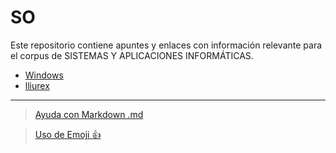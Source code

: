 # SO

Este repositorio contiene apuntes y enlaces con información relevante para el corpus de SISTEMAS Y APLICACIONES INFORMÁTICAS.

- [Windows](./windows.md)
- [lliurex](./lliurex.md)




---

> [Ayuda con Markdown .md](https://docs.github.com/es/get-started/writing-on-github/getting-started-with-writing-and-formatting-on-github/basic-writing-and-formatting-syntax)

> [Uso de Emoji :+1:](https://github.com/ikatyang/emoji-cheat-sheet/blob/master/README.md)
